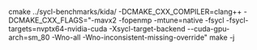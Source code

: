 cmake ../sycl-benchmarks/kida/ -DCMAKE_CXX_COMPILER=clang++ -DCMAKE_CXX_FLAGS="-mavx2 -fopenmp -mtune=native -fsycl -fsycl-targets=nvptx64-nvidia-cuda -Xsycl-target-backend --cuda-gpu-arch=sm_80 -Wno-all -Wno-inconsistent-missing-override"
make -j

